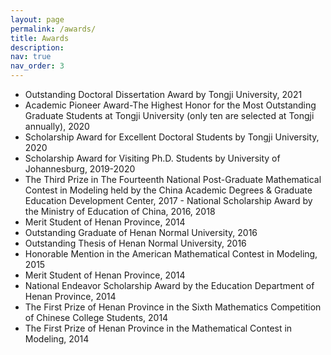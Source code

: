 ```yaml
---
layout: page
permalink: /awards/
title: Awards
description: 
nav: true
nav_order: 3
---
```


- Outstanding Doctoral Dissertation Award by Tongji University, 2021
- Academic Pioneer Award-The Highest Honor for the Most Outstanding Graduate Students at Tongji University (only ten are selected at Tongji annually), 2020
- Scholarship Award for Excellent Doctoral Students by Tongji University, 2020
- Scholarship Award for Visiting Ph.D. Students by University of Johannesburg, 2019-2020
- The Third Prize in The Fourteenth National Post-Graduate Mathematical Contest in Modeling held by the China Academic Degrees & Graduate Education Development Center, 2017                    - National Scholarship Award by the Ministry of Education of China, 2016, 2018
- Merit Student of Henan Province, 2014
- Outstanding Graduate of Henan Normal University, 2016
- Outstanding Thesis of Henan Normal University, 2016
- Honorable Mention in the American Mathematical Contest in Modeling, 2015
- Merit Student of Henan Province, 2014     
- National Endeavor Scholarship Award by the Education Department of Henan Province, 2014
- The First Prize of Henan Province in the Sixth Mathematics Competition of Chinese College Students, 2014
- The First Prize of Henan Province in the Mathematical Contest in Modeling, 2014

